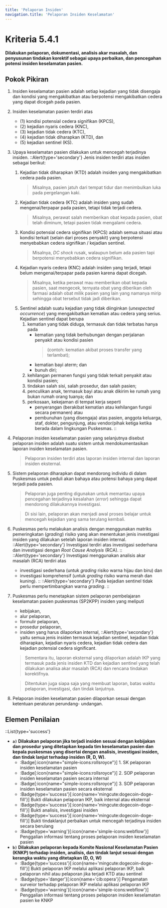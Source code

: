 ```yaml
---
title: 'Pelaporan Insiden'
navigation.title: 'Pelaporan Insiden Keselamatan'
---
```


# Kriteria 5.4.1 
**Dilakukan pelaporan, dokumentasi, analisis akar masalah, dan penyusunan tindakan korektif sebagai upaya perbaikan, dan pencegahan potensi insiden keselamatan pasien.** 

## Pokok Pikiran 
1. Insiden keselamatan pasien adalah setiap kejadian yang tidak disengaja dan kondisi yang mengakibatkan atau berpotensi mengakibatkan cedera yang dapat dicegah pada pasien. 
2. Insiden keselamatan pasien terdiri atas 
    - (1) kondisi potensial cedera signifikan (KPCS), 
    - (2) kejadian nyaris cedera (KNC), 
    - (3) kejadian tidak cedera (KTC), 
    - (4) kejadian tidak diharapkan (KTD), dan 
    - (5) kejadian sentinel (KS). 
3. Upaya keselamatan pasien dilakukan untuk mencegah terjadinya insiden. 
    ::Alert{type='secondary'}
    Jenis insiden terdiri atas insiden sebagai berikut: 
      1. Kejadian tidak diharapkan (KTD) adalah insiden yang mengakibatkan cedera pada pasien. 
          > Misalnya, pasien jatuh dari tempat tidur dan menimbulkan luka pada pergelangan kaki. 
      2. Kejadian tidak cedera (KTC) adalah insiden yang sudah mengenai/terpapar pada pasien, tetapi tidak terjadi cedera. 
          > Misalnya, perawat salah memberikan obat kepada pasien, obat telah diminum, tetapi pasien tidak mengalami cedera. 
      3. Kondisi potensial cedera signifikan (KPCS) adalah semua situasi atau kondisi terkait (selain dari proses penyakit) yang berpotensi menyebabkan cedera signifikan / kejadian sentinel. 
          > Misalnya, *DC shock* rusak, walaupun belum ada pasien tapi berpotensi menyebabkan cedera signifikan. 
      4. Kejadian nyaris cedera (KNC) adalah insiden yang terjadi, tetapi belum mengenai/terpapar pada pasien karena dapat dicegah. 
          > Misalnya, ketika perawat mau memberikan obat kepada pasien, saat mengecek, ternyata obat yang diberikan oleh farmasi adalah obat milik pasien yang lain yang namanya mirip sehingga obat tersebut tidak jadi diberikan. 
      5. Sentinel adalah suatu kejadian yang tidak diinginkan (*unexpected occurrence*) yang mengakibatkan kematian atau cedera yang serius. 
           Kejadian sentinel dapat berupa 
           1) kematian yang tidak diduga, termasuk dan tidak terbatas hanya pada 
              - kematian yang tidak berhubungan dengan    perjalanan    penyakit atau kondisi pasien 
                 > (contoh: kematian akibat proses transfer yang terlambat); 
              - kematian bayi aterm; dan 
              - bunuh diri; 
           2) kehilangan permanen fungsi yang tidak terkait penyakit atau kondisi pasien; 
           3) tindakan salah sisi, salah prosedur,  dan  salah pasien; 
           4) penculikan anak, termasuk bayi atau anak dikirim ke rumah yang bukan rumah orang tuanya; dan 
           5) perkosaan, kekejaman di tempat kerja seperti 
              - penyerangan (berakibat kematian atau kehilangan fungsi secara permanen) atau 
              - pembunuhan (yang disengaja) atas pasien, anggota keluarga, staf, dokter, pengunjung, atau vendor/pihak ketiga ketika berada dalam lingkungan Puskesmas. 
    :: 
4. Pelaporan insiden keselamatan pasien yang selanjutnya disebut pelaporan insiden adalah suatu sistem untuk mendokumentasikan laporan insiden keselamatan pasien. 
    > Pelaporan insiden terdiri atas laporan insiden internal dan laporan insiden eksternal. 
5. Sistem pelaporan diharapkan dapat mendorong individu di dalam Puskesmas untuk peduli akan bahaya atau potensi bahaya yang dapat terjadi pada pasien. 
    > Pelaporan juga penting digunakan untuk memantau upaya pencegahan terjadinya kesalahan (*error*) sehingga dapat mendorong dilakukannya investigasi. 
    
    > Di sisi lain, pelaporan akan menjadi awal proses belajar untuk mencegah kejadian yang sama terulang kembali. 
6. Puskesmas perlu melakukan analisis dengan menggunakan matriks pemeringkatan (*grading*) risiko yang akan menentukan jenis investigasi insiden yang dilakukan setelah laporan insiden internal. 
    ::Alert{type='secondary'}
    Investigasi terdiri atas investigasi sederhana dan investigasi dengan *Root Cause  Analysis*  (RCA). 
    ::
    ::Alert{type='secondary'}
    Investigasi menggunakan analisis akar masalah (RCA) terdiri atas 
     - investigasi sederhana (untuk *grading* risiko warna hijau dan biru) dan 
     - investigasi komprehensif (untuk *grading* risiko warna merah dan kuning). 
    ::
    ::Alert{type='secondary'}
    Pada kejadian sentinel tidak perlu mempertimbangkan warna *grading*. 
    ::
7. Puskesmas perlu menetapkan sistem  pelaporan pembelajaran keselamatan pasien puskesmas (SP2KPP) insiden yang meliputi 
   - kebijakan, 
   - alur pelaporan, 
   - formulir pelaporan, 
   - prosedur pelaporan, 
   - insiden yang harus dilaporkan internal, 
     ::Alert{type='secondary'}
     yaitu semua jenis insiden termasuk kejadian sentinel, kejadian tidak diharapkan, kejadian nyaris cedera, kejadian tidak cedera dan kejadian potensial cedera significant. 
    > Sementara itu, laporan eksternal yang dilaporkan adalah IKP yang termasuk pada jenis insiden KTD dan kejadian sentinel yang telah dilakukan analisa akar masalah (RCA) dan rencana tindakan korektifnya. 

    > Ditentukan juga siapa saja yang membuat laporan, batas waktu pelaporan, investigasi, dan tindak lanjutnya. 
8. Pelaporan insiden keselamatan pasien dilaporkan sesuai dengan ketentuan peraturan perundang- undangan. 

## Elemen Penilaian 
::List{type='success'}
- **``a)`` Dilakukan pelaporan jika terjadi insiden sesuai dengan kebijakan dan prosedur yang ditetapkan kepada tim keselamatan pasien dan kepala puskesmas yang disertai dengan analisis, investigasi insiden, dan tindak lanjut terhadap insiden (R, D, W).** 
    - :Badge[:icon{name="simple-icons:rollsroyce"}] 1. SK pelaporan insiden keselamatan pasien 
    - :Badge[:icon{name="simple-icons:rollsroyce"}] 2. SOP pelaporan insiden keselamatan pasien secara internal 
    - :Badge[:icon{name="simple-icons:rollsroyce"}] 3. SOP pelaporan insiden keselamatan pasien secara eksternal 
    - :Badge{type='success'}[:icon{name='mingcute:dogecoin-doge-fill'}] Bukti dilakukan pelaporan IKP, baik internal atau eksternal 
    - :Badge{type='success'}[:icon{name='mingcute:dogecoin-doge-fill'}] Bukti analisis, investigasi insiden 
    - :Badge{type='success'}[:icon{name='mingcute:dogecoin-doge-fill'}] Bukti tindaklanjut perbaikan untuk mencegah terjadinya insiden secara berulang 
    - :Badge{type='warning'}[:icon{name='simple-icons:webflow'}] Penggalian informasi tentang proses pelaporan insiden keselamatan pasien 
- **``b)`` Dilakukan pelaporan kepada Komite Nasional Keselamatan Pasien (KNKP) terhadap insiden, analisis, dan tindak lanjut sesuai dengan kerangka waktu yang ditetapkan (D, O, W)**  
  - :Badge{type='success'}[:icon{name='mingcute:dogecoin-doge-fill'}] Bukti pelaporan IKP melalui aplikasi pelaporan IKP, baik pelaporan nihil atau pelaporan jika terjadi KTD atau sentinel 
  - :Badge{type='danger'}[:icon{name='cib:opera'}] Pengamatan surveior terhadap pelaporan IKP melalui aplikasi pelaporan IKP 
  - :Badge{type='warning'}[:icon{name='simple-icons:webflow'}] Penggalian informasi tentang proses pelaporan insiden keselamatan pasien ke KNKP 
